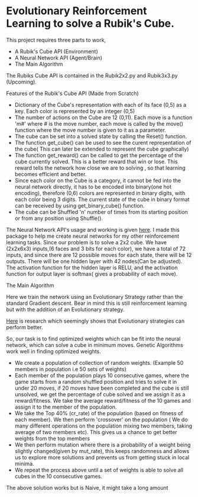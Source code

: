 # Evolutionary Reinforcement Learning to solve a Rubik's Cube.


This project requires three parts to work,
* A Rubik's Cube API (Environment)
* A Neural Network API (Agent/Brain)
* The Main Algorithm

The Rubiks Cube API is contained in the Rubik2x2.py and Rubik3x3.py (Upcoming).

Features of the Rubik's Cube API (Made from Scratch)

* Dictionary of the Cube's representation with each of its face (0,5) as a key. Each color is represented by an integer (0,5)
* The number of actions on the Cube are 12 (0,11). Each move is a function 'm#' where # is the move number, each move is called by the move() function where the move number is given to it as a parameter.
* The cube can be set into a solved state by calling the Reset() function.
* The function get_cube() can be used to see the curent representation of the cube( This can later be extended to represent the cube graphically)
* The function get_reward() can be called to get the percentage of the cube currently solved. This is a better reward that win or lose. This reward tells the network how close we are to solving , so that learning becomes efficient and better.
* Since each color on the Cube is a category, it cannot be fed into the neural network directly, it has to be encoded into binary(one hot encoding), therefore (0,6) colors are represented in binary digits, with each color being 3 digits. The current state of the cube in binary format can be received by using get_binary_cube() function.
* The cube can be Shuffled 'n' number of times from its starting position or from any position using Shuffle().


The Neural Network API's usage and working is given [here](https://github.com/SurenderHarsha/NeuroEvolve). I made this package to help me create neural networks for my other reinforcement learning tasks. Since our problem is to solve a 2x2 cube. We have (2x2x6x3) inputs,(6 faces and 3 bits for each color), we have a total of 72 inputs, and since there are 12 possible moves for each state, there will be 12 outputs. There will be one hidden layer with 42 nodes(Can be adjusted). The activation function for the hidden layer is RELU, and the activation function for output layer is softmax( gives a probability of each move).


The Main Algorithm

Here we train the network using an Evolutionary Strategy rather than the standard Gradient descent. Bear in mind this is still reinforcement learning but with the addition of an Evolutionary strategy.

[Here](https://blog.openai.com/evolution-strategies/) is research which seemingly shows that Evolutionary strategies can perform better.

So, our task is to find optimized weights which can be fit into the neural network, which can solve a cube in minimum moves. Genetic Algorithms work well in finding optimized weights. 

* We create a population of collection of random weights. (Example 50 members in population i.e 50 sets of weights)
* Each member of the population plays 10 consecutive games, where the game starts from a random shuffled position and tries to solve it in under 20 moves, if 20 moves have been completed and the cube is still unsolved, we get the percentage of cube solved and we assign it as a reward/fitness. We take the average reward/fitness of the 10 games and assign it to the member of the population.
* We take the Top 40% (cr_rate) of the population (based on fitness of each member). We then perform 'crossover' on the population ( We do many different operations on the population mixing two members, taking average of two members etc). This gives us a chance to get better weights from the top members
* We then perform mutation where there is a probability of a weight being slightly changed(given by mut_rate), this keeps randomness and allows us to explore more solutions and prevents us from getting stuck in local minima.
* We repeat the process above until a set of weights is able to solve all cubes in the 10 consecutive games.

The above solution works but is Naive, it might take a long amount




